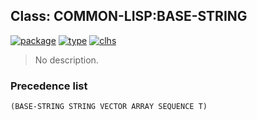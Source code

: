 ## Class: COMMON-LISP:BASE-STRING
[![package](https://img.shields.io/badge/Package-COMMON--LISP-5f9ea0.svg?style=social&colorA=999999)](../) [![type](https://img.shields.io/badge/Type-Class-5f9ea0.svg?style=social&colorA=999999)](../#class) [![clhs](https://img.shields.io/badge/CLHS-BASE--STRING-5f9ea0.svg?style=social&colorA=999999)](http://www.lispworks.com/documentation/HyperSpec/Body/t_base_s.htm) 

> No description.

### Precedence list
```
(BASE-STRING STRING VECTOR ARRAY SEQUENCE T)
```
